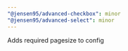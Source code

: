 ```yaml
---
"@jensen95/advanced-checkbox": minor
"@jensen95/advanced-select": minor
---
```


Adds required pagesize to config
